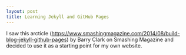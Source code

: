 ```yaml
---
layout: post
title: Learning Jekyll and GitHub Pages
---
```

I saw this arcticle (https://www.smashingmagazine.com/2014/08/build-blog-jekyll-github-pages) by Barry Clark on Smashing Magazine and decided to use it as a starting point for my own website.
 
